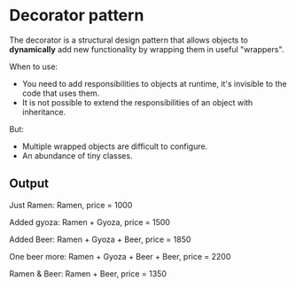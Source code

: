 # Decorator pattern

The decorator is a structural design pattern that allows objects to **dynamically** add new functionality by wrapping them in useful "wrappers".

When to use:
 - You need to add responsibilities to objects at runtime, it's invisible to the code that uses them.
 - It is not possible to extend the responsibilities of an object with inheritance.

But:
 - Multiple wrapped objects are difficult to configure.
 - An abundance of tiny classes.

## Output

Just Ramen: Ramen, price = 1000

Added gyoza: Ramen + Gyoza, price = 1500

Added Beer: Ramen + Gyoza + Beer, price = 1850

One beer more: Ramen + Gyoza + Beer + Beer, price = 2200

Ramen & Beer: Ramen + Beer, price = 1350
